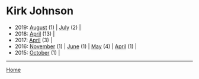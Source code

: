 # Kirk Johnson

  * 2019: 
      [August](./kirk-johnson-2019-08.md) (1) | 
      [July](./kirk-johnson-2019-07.md) (2) | 
  * 2018: 
      [April](./kirk-johnson-2018-04.md) (13) | 
  * 2017: 
      [April](./kirk-johnson-2017-04.md) (3) | 
  * 2016: 
      [November](./kirk-johnson-2016-11.md) (1) | 
      [June](./kirk-johnson-2016-06.md) (1) | 
      [May](./kirk-johnson-2016-05.md) (4) | 
      [April](./kirk-johnson-2016-04.md) (1) | 
  * 2015: 
      [October](./kirk-johnson-2015-10.md) (1) | 

----

[Home](../)

